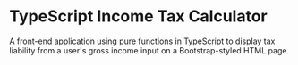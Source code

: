 # TypeScript Income Tax Calculator
A front-end application using pure functions in TypeScript to display tax liability from a user's gross income input on a Bootstrap-styled HTML page.


